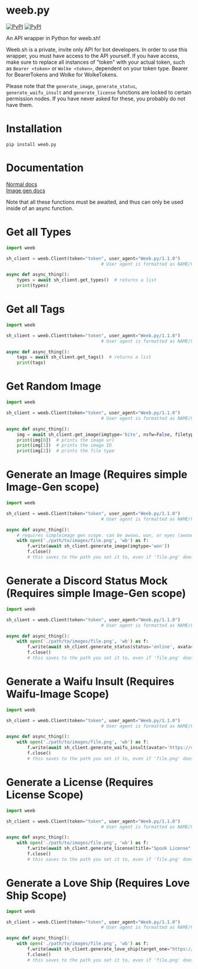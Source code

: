 # weeb.py

[![PyPI](https://img.shields.io/pypi/v/weeb.py.svg)](https://pypi.org/project/weeb.py/)
[![PyPI](https://img.shields.io/pypi/pyversions/weeb.py.svg)](https://pypi.org/project/weeb.py/)

An API wrapper in Python for weeb.sh!

Weeb.sh is a private, invite only API for bot developers. In order to use this wrapper, you must have access to the API yourself. If you have access, make sure to replace all instances of "token" with your actual token, such as `Bearer <token>` or `Wolke <token>`, dependent on your token type. Bearer for BearerTokens and Wolke for WolkeTokens.

Please note that the `generate_image`, `generate_status`, `generate_waifu_insult` and `generate_license` functions are locked to certain permission nodes. If you have never asked for these, you probably do not have them.

# Installation
```
pip install weeb.py
```
# Documentation
[Normal docs](https://gist.github.com/DasWolke/f9f8eb7bb9c4faeb10d33ab5bcc95898)\
[Image gen docs](https://gist.github.com/DasWolke/3b1f884ac7779faab7e1026feed78b6c)

Note that all these functions must be awaited, and thus can only be used inside of an async function.


# Get all Types

```python
import weeb

sh_client = weeb.Client(token="token", user_agent="Weeb.py/1.1.0")
                                    # User agent is formatted as NAME/VERSION

async def async_thing():
    types = await sh_client.get_types()  # returns a list
    print(types)
```

# Get all Tags

```python
import weeb

sh_client = weeb.Client(token="token", user_agent="Weeb.py/1.1.0")
                                    # User agent is formatted as NAME/VERSION

async def async_thing():
    tags = await sh_client.get_tags()  # returns a list
    print(tags)
```

# Get Random Image

```python
import weeb

sh_client = weeb.Client(token="token", user_agent="Weeb.py/1.1.0")
                                    # User agent is formatted as NAME/VERSION

async def async_thing():
    img = await sh_client.get_image(imgtype='bite', nsfw=False, filetype="gif")
    print(img[0])  # prints the image url
    print(img[1])  # prints the image ID
    print(img[2])  # prints the file type
```

# Generate an Image (Requires simple Image-Gen scope)

```python
import weeb

sh_client = weeb.Client(token="token", user_agent="Weeb.py/1.1.0")
                                    # User agent is formatted as NAME/VERSION

async def async_thing():
    # requires simpleimage gen scope. can be awooo, won, or eyes (awooo allows for hair and face as parameters to colour them)
    with open('./path/to/images/file.png', 'wb') as f:
        f.write(await sh_client.generate_image(imgtype='won'))
        f.close()
        # this saves to the path you set it to, even if 'file.png' doesn't exist
```

# Generate a Discord Status Mock (Requires simple Image-Gen scope)

```python
import weeb

sh_client = weeb.Client(token="token", user_agent="Weeb.py/1.1.0")
                                    # User agent is formatted as NAME/VERSIONN

async def async_thing():
    with open('./path/to/images/file.png', 'wb') as f:
        f.write(await sh_client.generate_status(status='online', avatar='https://cdn.discordapp.com/avatars/267207628965281792/f2f0b2f75710e334095132f33e15bce0.png'))
        f.close()
        # this saves to the path you set it to, even if 'file.png' doesn't exist
```

# Generate a Waifu Insult (Requires Waifu-Image Scope)

```python
import weeb

sh_client = weeb.Client(token="token", user_agent="Weeb.py/1.1.0")
                                    # User agent is formatted as NAME/VERSIONN

async def async_thing():
    with open('./path/to/images/file.png', 'wb') as f:
        f.write(await sh_client.generate_waifu_insult(avatar='https://cdn.discordapp.com/avatars/267207628965281792/f2f0b2f75710e334095132f33e15bce0.png'))
        f.close()
        # this saves to the path you set it to, even if 'file.png' doesn't exist
```

# Generate a License (Requires License Scope)

```python
import weeb

sh_client = weeb.Client(token="token", user_agent="Weeb.py/1.1.0")
                                    # User agent is formatted as NAME/VERSIONN

async def async_thing():
    with open('./path/to/images/file.png', 'wb') as f:
        f.write(await sh_client.generate_license(title="Spook License", avatar="https://imgur.com/zPn0DYT.png", badges=["https://imgur.com/zPn0DYT.png", "https://imgur.com/zPn0DYT.png", "https://imgur.com/zPn0DYT.png"], widgets=["1", "2", "3"]))
        f.close()
        # this saves to the path you set it to, even if 'file.png' doesn't exist
```

# Generate a Love Ship (Requires Love Ship Scope)

```python
import weeb

sh_client = weeb.Client(token="token", user_agent="Weeb.py/1.1.0")
                                    # User agent is formatted as NAME/VERSIONN

async def async_thing():
    with open('./path/to/images/file.png', 'wb') as f:
        f.write(await sh_client.generate_love_ship(target_one="https://cdn.discordapp.com/avatars/267207628965281792/f2f0b2f75710e334095132f33e15bce0.png", target_two="https://cdn.discordapp.com/avatars/132584525296435200/8c7423df35ef1258db65451a011d63ca.png"))
        f.close()
        # this saves to the path you set it to, even if 'file.png' doesn't exist
```